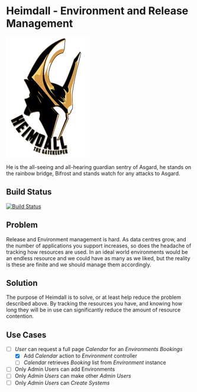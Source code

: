 # Heimdall - Environment and Release Management

![Heimdall](./grails-app/assets/images/Heimdall_gatekeeper.png)


He is the all-seeing and all-hearing guardian sentry of Asgard, he stands on the rainbow bridge, Bifrost and stands 
watch for any attacks to Asgard.

## Build Status

[![Build Status](https://travis-ci.org/willis7/Heimdall.svg?branch=master)](https://travis-ci.org/willis7/Heimdall)

## Problem

Release and Environment management is hard. As data centres grow, and the number of applications you support increases, 
so does the headache of tracking how resources are used. In an ideal world environments would be an endless resource and 
we could have as many as we liked, but the reality is these are finite and we should manage them accordingly.

## Solution

The purpose of Heimdall is to solve, or at least help reduce the problem described above. By tracking the resources you 
have, and knowing how long they will be in use can significantly reduce the amount of resource contention.

## Use Cases

- [ ] *User* can request a full page *Calendar* for an *Environments Bookings*
  - [x] Add *Calendar* action to *Environment* controller
  - [ ] *Calendar* retrieves *Booking* list from *Environment* instance
- [ ] Only Admin Users can add Environments
- [ ] Only *Admin Users* can make other *Admin Users*
- [ ] Only *Admin Users* can *Create Systems*